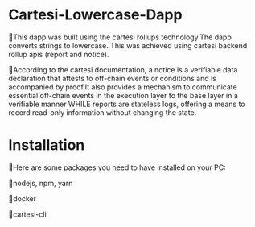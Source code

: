 # Cartesi-Lowercase-Dapp

🔵This dapp was built using the cartesi rollups technology.The dapp converts strings to lowercase. This was achieved using cartesi backend rollup apis (report and notice). 

🔵According to the cartesi documentation, a notice is a verifiable data declaration that attests to off-chain events or conditions and is accompanied by proof.It also provides a mechanism to communicate essential off-chain events in the execution layer to the base layer in a verifiable manner  WHILE reports are stateless logs, offering a means to record read-only information without changing the state.


# Installation
🔵Here are some packages you need to have installed on your PC:

🔹️nodejs, npm, yarn

🔹️docker

🔹️cartesi-cli

